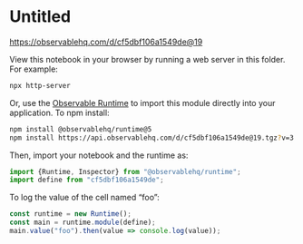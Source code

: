 # Untitled

https://observablehq.com/d/cf5dbf106a1549de@19

View this notebook in your browser by running a web server in this folder. For
example:

~~~sh
npx http-server
~~~

Or, use the [Observable Runtime](https://github.com/observablehq/runtime) to
import this module directly into your application. To npm install:

~~~sh
npm install @observablehq/runtime@5
npm install https://api.observablehq.com/d/cf5dbf106a1549de@19.tgz?v=3
~~~

Then, import your notebook and the runtime as:

~~~js
import {Runtime, Inspector} from "@observablehq/runtime";
import define from "cf5dbf106a1549de";
~~~

To log the value of the cell named “foo”:

~~~js
const runtime = new Runtime();
const main = runtime.module(define);
main.value("foo").then(value => console.log(value));
~~~
